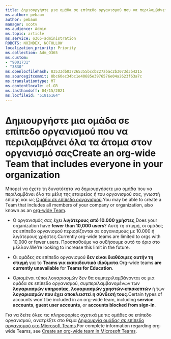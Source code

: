 ```yaml
---
title: Δημιουργήστε μια ομάδα σε επίπεδο οργανισμού που να περιλαμβάνει όλα τα άτομα στον οργανισμό σας
ms.author: pebaum
author: pebaum
manager: scotv
ms.audience: Admin
ms.topic: article
ms.service: o365-administration
ROBOTS: NOINDEX, NOFOLLOW
localization_priority: Priority
ms.collection: Adm_O365
ms.custom:
- "9001731"
- "3830"
ms.openlocfilehash: 83533db037265355bccb227abac2b3073d3b4215
ms.sourcegitcommit: 8bc60ec34bc1e40685e3976576e04a2623f63a7c
ms.translationtype: MT
ms.contentlocale: el-GR
ms.lasthandoff: 04/15/2021
ms.locfileid: "51816164"
---
```

# <a name="create-an-org-wide-team-that-includes-everyone-in-your-organization"></a><span data-ttu-id="fe31f-102">Δημιουργήστε μια ομάδα σε επίπεδο οργανισμού που να περιλαμβάνει όλα τα άτομα στον οργανισμό σας</span><span class="sxs-lookup"><span data-stu-id="fe31f-102">Create an org-wide Team that includes everyone in your organization</span></span>

<span data-ttu-id="fe31f-103">Μπορεί να έχετε τη δυνατότητα να δημιουργήσετε μια ομάδα που να περιλαμβάνει όλα τα μέλη της εταιρείας ή του οργανισμού σας, γνωστή επίσης και ως [Ομάδα σε επίπεδο οργανισμού](https://docs.microsoft.com/microsoftteams/create-an-org-wide-team).</span><span class="sxs-lookup"><span data-stu-id="fe31f-103">You may be able to create a Team that includes all members of your company or organization, also known as an [org-wide Team](https://docs.microsoft.com/microsoftteams/create-an-org-wide-team).</span></span>

- <span data-ttu-id="fe31f-104">Ο οργανισμός σας έχει **λιγότερους από 10.000 χρήστες**;</span><span class="sxs-lookup"><span data-stu-id="fe31f-104">Does your organization have **fewer than 10,000 users**?</span></span> <span data-ttu-id="fe31f-105">Αυτή τη στιγμή, οι ομάδες σε επίπεδο οργανισμού περιορίζονται σε οργανισμούς με 10.000 ή λιγότερους χρήστες.</span><span class="sxs-lookup"><span data-stu-id="fe31f-105">Currently org-wide teams are limited to orgs with 10,000 or fewer users.</span></span> <span data-ttu-id="fe31f-106">Προσπαθούμε να αυξήσουμε αυτό το όριο στο μέλλον.</span><span class="sxs-lookup"><span data-stu-id="fe31f-106">We're looking to increase this limit in the future.</span></span>

- <span data-ttu-id="fe31f-107">Οι ομάδες σε επίπεδο οργανισμού **δεν είναι διαθέσιμες αυτήν τη στιγμή** για το **Teams για εκπαιδευτικά ιδρύματα**.</span><span class="sxs-lookup"><span data-stu-id="fe31f-107">Org-wide teams **are currently unavailable** for **Teams for Education**.</span></span>

- <span data-ttu-id="fe31f-108">Ορισμένοι τύποι λογαριασμών δεν θα συμπεριλαμβάνονται σε μια ομάδα σε επίπεδο οργανισμού, συμπεριλαμβανομένων των **λογαριασμών υπηρεσίας**, **λογαριασμών χρηστών-επισκεπτών** ή των **λογαριασμών που έχει αποκλειστεί η σύνδεσή τους**.</span><span class="sxs-lookup"><span data-stu-id="fe31f-108">Certain types of accounts won't be included in an org-wide team, including **service accounts**, **guest user accounts**, or **accounts blocked from sign-in**.</span></span>

<span data-ttu-id="fe31f-109">Για να δείτε όλες τις πληροφορίες σχετικά με τις ομάδες σε επίπεδο οργανισμού, ανατρέξτε στο θέμα [Δημιουργία ομάδας σε επίπεδο οργανισμού στο Microsoft Teams](https://docs.microsoft.com/microsoftteams/create-an-org-wide-team).</span><span class="sxs-lookup"><span data-stu-id="fe31f-109">For complete information regarding org-wide Teams, see [Create an org-wide team in Microsoft Teams](https://docs.microsoft.com/microsoftteams/create-an-org-wide-team).</span></span> 
